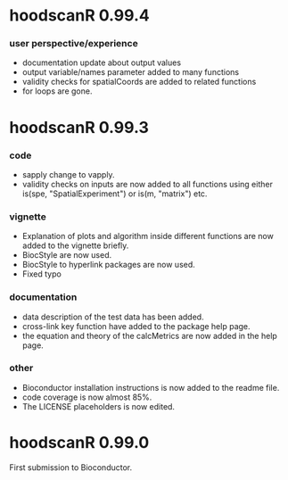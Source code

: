 # hoodscanR 0.99.4

### user perspective/experience

- documentation update about output values
- output variable/names parameter added to many functions
- validity checks for spatialCoords are added to related functions
- for loops are gone.

# hoodscanR 0.99.3

### code
- sapply change to vapply.
- validity checks on inputs are now added to all functions 
using either is(spe, "SpatialExperiment") or is(m, "matrix") etc.

### vignette
- Explanation of plots and algorithm inside different 
functions are now added to the vignette briefly.
- BiocStyle are now used.
- BiocStyle to hyperlink packages are now used.
- Fixed typo

### documentation
- data description of the test data has been added.
- cross-link key function have added to the package help page.
- the equation and theory of the calcMetrics are 
now added in the help page.

### other
- Bioconductor installation instructions is now added to the readme file.
- code coverage is now almost 85%.
- The LICENSE placeholders is now edited.

# hoodscanR 0.99.0

First submission to Bioconductor.
